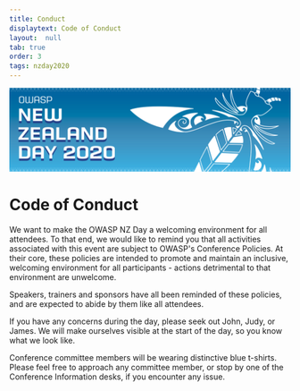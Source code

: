 ```yaml
---
title: Conduct
displaytext: Code of Conduct
layout:  null
tab: true
order: 3
tags: nzday2020
---
```


![Conference Web Banner](assets/images/Web_Banner-OWASP_NZ_Day_2020.jpg)

# Code of Conduct

We want to make the OWASP NZ Day a welcoming environment for all attendees. To that end, we would like to remind you that all activities associated with this event are subject to OWASP's Conference Policies. At their core, these policies are intended to promote and maintain an inclusive, welcoming environment for all participants - actions detrimental to that environment are unwelcome.

Speakers, trainers and sponsors have all been reminded of these policies, and are expected to abide by them like all attendees.

If you have any concerns during the day, please seek out John, Judy, or James. We will make ourselves visible at the start of the day, so you know what we look like. 

Conference committee members will be wearing distinctive blue t-shirts. Please feel free to approach any committee member, or stop by one of the Conference Information desks, if you encounter any issue. 